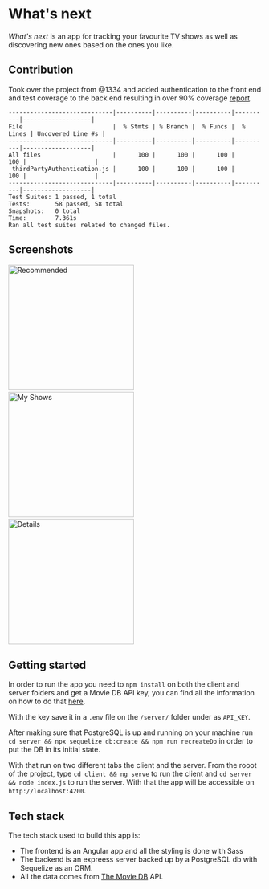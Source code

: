 # What's next

_What's next_ is an app for tracking your favourite TV shows as well as discovering new ones based on the ones you like.

## Contribution

Took over the project from @1334 and added authentication to the front end and test coverage to the back end resulting in over 90% coverage [report](.server/coverage/lcov-report/index.html).

```
-----------------------------|----------|----------|----------|----------|-------------------|
File                         |  % Stmts | % Branch |  % Funcs |  % Lines | Uncovered Line #s |
-----------------------------|----------|----------|----------|----------|-------------------|
All files                    |      100 |      100 |      100 |      100 |                   |
 thirdPartyAuthentication.js |      100 |      100 |      100 |      100 |                   |
-----------------------------|----------|----------|----------|----------|-------------------|
Test Suites: 1 passed, 1 total
Tests:       58 passed, 58 total
Snapshots:   0 total
Time:        7.361s
Ran all test suites related to changed files.
```

## Screenshots

<div>
  <img src="./assets/recommended.png" alt="Recommended" width="250"> &nbsp;&nbsp;
  <img src="./assets/my_shows.png" alt="My Shows" width="250"> &nbsp;&nbsp;
  <img src="./assets/details.png" alt="Details" width="250">
</div>

## Getting started

In order to run the app you need to `npm install` on both the client and server folders and get a Movie DB API key, you can find all the information on how to do that [here](https://www.themoviedb.org/documentation/api).

With the key save it in a `.env` file on the `/server/` folder under as `API_KEY`.

After making sure that PostgreSQL is up and running on your machine run `cd server && npx sequelize db:create && npm run recreateDb` in order to put the DB in its initial state.

With that run on two different tabs the client and the server.
From the rooot of the project, type `cd client && ng serve` to run the client and `cd server && node index.js` to run the server. With that the app will be accessible on `http://localhost:4200`.

## Tech stack

The tech stack used to build this app is:

- The frontend is an Angular app and all the styling is done with Sass
- The backend is an expreess server backed up by a PostgreSQL db with Sequelize as an ORM.
- All the data comes from [The Movie DB](https://www.themoviedb.org) API.
